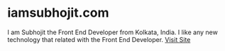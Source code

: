 # iamsubhojit.com

I am Subhojit the Front End Developer from Kolkata, India. I like any new technology that related with the Front End Developer. [Visit Site](http://iamsubhojit.com)
